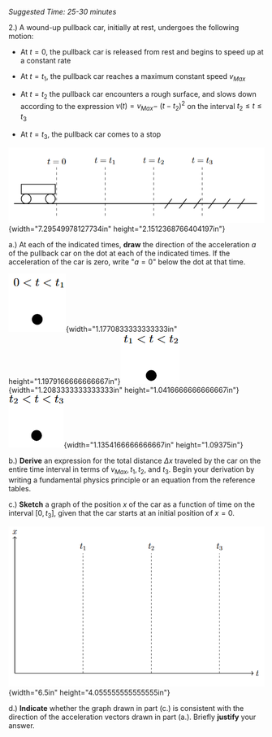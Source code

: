 *Suggested Time: 25-30 minutes*

2.) A wound-up pullback car, initially at rest, undergoes the following
motion:

-   At $t = 0$, the pullback car is released from rest and begins to
    speed up at a constant rate

-   At $t = t_{1}$, the pullback car reaches a maximum constant speed
    $v_{Max}$

-   At $t = t_{2}$ the pullback car encounters a rough surface, and
    slows down according to the expression $v(t) = v_{Max} -$
    $(t - t_{2})^{2}$ on the interval $t_{2} \leq t \leq t_{3}$

-   At $t = t_{3}$, the pullback car comes to a stop

![](media/image4.png){width="7.29549978127734in"
height="2.1512368766404197in"}

a.) At each of the indicated times, **draw** the direction of the
acceleration $a$ of the pullback car on the dot at each of the indicated
times. If the acceleration of the car is zero, write "$a = 0$" below the
dot at that time.

![](media/image2.png){width="1.1770833333333333in"
height="1.1979166666666667in"}![](media/image3.png){width="1.2083333333333333in"
height="1.0416666666666667in"}![](media/image5.png){width="1.1354166666666667in"
height="1.09375in"}

b.) **Derive** an expression for the total distance $\Delta x$ traveled
by the car on the entire time interval in terms of
$v_{Max},t_{1},t_{2},$ and $t_{3}$. Begin your derivation by writing a
fundamental physics principle or an equation from the reference tables.

c.) **Sketch** a graph of the position $x$ of the car as a function of
time on the interval $\lbrack 0,t_{3}\rbrack$, given that the car starts
at an initial position of $x = 0$.

![](media/image1.png){width="6.5in"
height="4.055555555555555in"}

d.) **Indicate** whether the graph drawn in part (c.) is consistent with
the direction of the acceleration vectors drawn in part (a.). Briefly
**justify** your answer.
